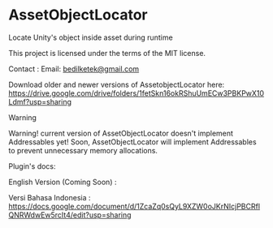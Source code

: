 # AssetObjectLocator
Locate Unity's object inside asset during runtime

This project is licensed under the terms of the MIT license.

Contact : Email: bedilketek@gmail.com

Download older and newer versions of AssetobjectLocator here: https://drive.google.com/drive/folders/1fetSkn16okRShuUmECw3PBKPwX10Ldmf?usp=sharing
> [!WARNING]
>Warning! current version of AssetObjectLocator doesn't implement Addressables yet! 
>Soon, AssetObjectLocator will implement Addressables to prevent unnecessary memory allocations.

Plugin's docs:

English Version (Coming Soon) :

Versi Bahasa Indonesia :
https://docs.google.com/document/d/1ZcaZq0sQyL9XZW0oJKrNIcjPBCRflQNRWdwEw5rcIt4/edit?usp=sharing
